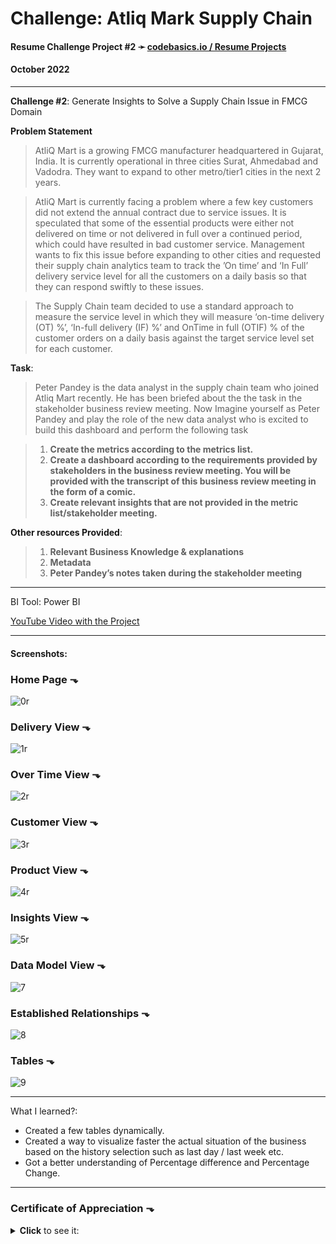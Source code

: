 # **Challenge: Atliq Mark Supply Chain**

#### Resume Challenge Project #2 ➛ [codebasics.io / Resume Projects](https://codebasics.io/event/codebasics-resume-project-challenge)
#### October 2022

---

**Challenge #2**: Generate Insights to Solve a Supply Chain Issue in FMCG Domain

**Problem Statement**
> AtliQ Mart is a growing FMCG manufacturer headquartered in Gujarat, India. It is currently operational in three cities Surat, Ahmedabad and Vadodra. They want to expand to other metro/tier1 cities in the next 2 years.

> AtliQ Mart is currently facing a problem where a few key customers did not extend the annual contract due to service issues. It is speculated that some of the essential products were either not delivered on time or not delivered in full over a continued period, which could have resulted in bad customer service. Management wants to fix this issue before expanding to other cities and requested their supply chain analytics team to track the ’On time’ and ‘In Full’ delivery service level for all the customers on a daily basis so that they can respond swiftly to these issues.

> The Supply Chain team decided to use a standard approach to measure the service level in which they will measure ‘on-time delivery (OT) %’, ‘In-full delivery (IF) %’ and OnTime in full (OTIF) % of the customer orders on a daily basis against the target service level set for each customer.

**Task**:  
> Peter Pandey is the data analyst in the supply chain team who joined Atliq Mart recently. He has been briefed about the the task in the stakeholder business review meeting. Now Imagine yourself as Peter Pandey and play the role of the new data analyst who is excited to build this dashboard and perform the following task

> 1. **Create the metrics according to the metrics list.**
> 2. **Create a dashboard according to the requirements provided by stakeholders in the business review meeting. You will be provided with the transcript of this business review meeting in the form of a comic.**
> 3. **Create relevant insights that are not provided in the metric list/stakeholder meeting.**

**Other resources Provided**:
> 1. **Relevant Business Knowledge & explanations**
> 2. **Metadata**
> 3. **Peter Pandey’s notes taken during the stakeholder meeting**

---

BI Tool: Power BI

[YouTube Video with the Project](https://youtu.be/UWELSwaGPLw)


---

#### Screenshots:

### Home Page ⬎
![0r](https://user-images.githubusercontent.com/94936000/200185248-6e73f122-fd46-4d01-a144-2e269addbd55.jpg)

### Delivery View ⬎
![1r](https://user-images.githubusercontent.com/94936000/200185250-05336332-2845-4497-b874-1f27568b15a5.jpg)

### Over Time View ⬎
![2r](https://user-images.githubusercontent.com/94936000/200185251-9dc0e0c2-ab4f-4169-8ad0-097afb73c7ad.jpg)

### Customer View ⬎
![3r](https://user-images.githubusercontent.com/94936000/200185252-f9d447d0-96a4-4e12-ac91-78a196aa63ca.jpg)

### Product View ⬎
![4r](https://user-images.githubusercontent.com/94936000/200185253-0d11bd1e-7a18-4b6e-8423-54e265c91465.jpg)

### Insights View ⬎
![5r](https://user-images.githubusercontent.com/94936000/200185254-45d112d5-1702-414b-90c7-17ab2be42246.jpg)

### Data Model View ⬎
![7](https://user-images.githubusercontent.com/94936000/200146654-04c23518-8844-4efa-91b4-4752a6e9f649.jpg)

### Established Relationships ⬎
![8](https://user-images.githubusercontent.com/94936000/200146655-3e7b5358-3bea-419a-96f7-7e47a98bae3d.jpg)

### Tables ⬎
![9](https://user-images.githubusercontent.com/94936000/200146657-e7062af9-4131-4ac8-8c13-76a0732849ac.jpg)

---


What I learned?:
* Created a few tables dynamically.
* Created a way to visualize faster the actual situation of the business based on the history selection such as last day / last week etc.
* Got a better understanding of Percentage difference and Percentage Change.

---

### Certificate of Appreciation ⬎
<details><summary><b>Click</b> to see it:</summary><img src="https://user-images.githubusercontent.com/94936000/202327321-158b57b6-855f-479c-9eda-7e017121f247.jpg"></details>



